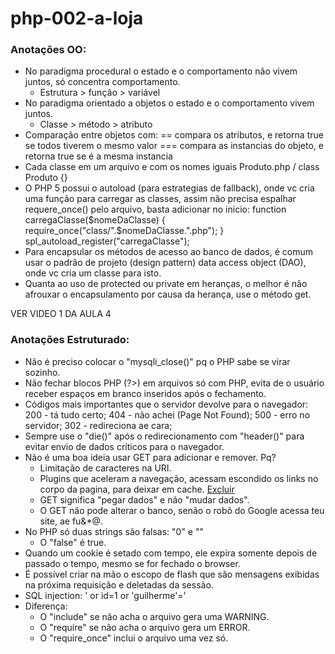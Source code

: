 # php-002-a-loja

### Anotações OO:
- No paradigma procedural o estado e o comportamento não vivem juntos, só concentra comportamento.
    - Estrutura > função > variável
- No paradigma orientado a objetos o estado e o comportamento vivem juntos.
    - Classe > método > atributo
- Comparação entre objetos com:
    == compara os atributos, e retorna true se todos tiverem o mesmo valor
    === compara as instancias do objeto, e retorna true se é a mesma instancia
- Cada classe em um arquivo e com os nomes iguais
    Produto.php / class Produto {}
- O PHP 5 possui o autoload (para estrategias de fallback), onde vc cria uma função para carregar as classes, assim não precisa espalhar requere_once() pelo arquivo, basta adicionar no inicio:
    function carregaClasse($nomeDaClasse) {
        require_once("class/".$nomeDaClasse.".php");
    }
    spl_autoload_register("carregaClasse");
- Para encapsular os métodos de acesso ao banco de dados, é comum usar o padrão de projeto (design pattern) data access object (DAO), onde vc cria um classe para isto.
- Quanta ao uso de protected ou private em heranças, o melhor é não afrouxar o encapsulamento por causa da herança, use o método get.

VER VIDEO 1 DA AULA 4

### Anotações Estruturado:
- Não é preciso colocar o "mysqli_close()" pq o PHP sabe se virar sozinho.
- Não fechar blocos PHP (?>) em arquivos só com PHP, evita de o usuário receber espaços em branco inseridos após o fechamento.
- Códigos mais importantes que o servidor devolve para o navegador:
    200 - tá tudo certo;
    404 - não achei (Page Not Found);
    500 - erro no servidor;
    302 - redireciona ae cara;
- Sempre use o "die()" após o redirecionamento com "header()" para evitar envio de dados críticos para o navegador.
- Não é uma boa ideia usar GET para adicionar e remover. Pq?
    - Limitação de caracteres na URI.
    - Plugins que aceleram a navegação, acessam escondido os links no corpo da pagina, para deixar em cache.
        <a href="remove-produto.php?id=12">Excluir</a>
    - GET significa "pegar dados" e não "mudar dados".
    - O GET não pode alterar o banco, senão o robô do Google acessa teu site, ae fu&*@.
- No PHP só duas strings são falsas:
    "0" e ""
    - O "false" é true.
- Quando um cookie é setado com tempo, ele expira somente depois de passado o tempo, mesmo se for fechado o browser.
- É possível criar na mão o escopo de flash que são mensagens exibidas na próxima requisição e deletadas da sessão.
- SQL injection:
    ' or id=1  or 'guilherme'='
- Diferença:
    - O "include" se não acha o arquivo gera uma WARNING.
    - O "require" se não acha o arquivo gera um ERROR.
    - O "require_once" inclui o arquivo uma vez só.
